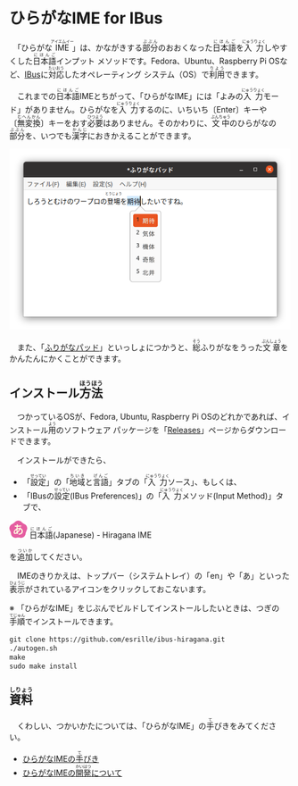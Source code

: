 # ひらがなIME for IBus

　「ひらがな<ruby>IME<rp>(</rp><rt>アイエムイー</rt><rp>)</rp></ruby>」は、かながきする<ruby>部分<rp>(</rp><rt>ぶぶん</rt><rp>)</rp></ruby>のおおくなった<ruby>日本語<rp>(</rp><rt>にほんご</rt><rp>)</rp></ruby>を<ruby>入力<rp>(</rp><rt>にゅうりょく</rt><rp>)</rp></ruby>しやすくした<ruby>日本語<rp>(</rp><rt>にほんご</rt><rp>)</rp></ruby>インプット メソッドです。Fedora、Ubuntu、Raspberry Pi OSなど、[IBus](https://github.com/ibus/ibus/wiki)に<ruby>対応<rp>(</rp><rt>たいおう</rt><rp>)</rp></ruby>したオペレーティング システム（OS）で<ruby>利用<rp>(</rp><rt>りよう</rt><rp>)</rp></ruby>できます。

　これまでの<ruby>日本語<rp>(</rp><rt>にほんご</rt><rp>)</rp></ruby>IMEとちがって、「ひらがなIME」には「よみの<ruby>入力<rp>(</rp><rt>にゅうりょく</rt><rp>)</rp></ruby>モード」がありません。ひらがなを<ruby>入力<rp>(</rp><rt>にゅうりょく</rt><rp>)</rp></ruby>するのに、いちいち〔Enter〕キーや〔<ruby>無変換<rp>(</rp><rt>むへんかん</rt><rp>)</rp></ruby>〕キーをおす<ruby>必要<rp>(</rp><rt>ひつよう</rt><rp>)</rp></ruby>はありません。そのかわりに、<ruby>文中<rp>(</rp><rt>ぶんちゅう</rt><rp>)</rp></ruby>のひらがなの<ruby>部分<rp>(</rp><rt>ぶぶん</rt><rp>)</rp></ruby>を、いつでも<ruby>漢字<rp>(</rp><rt>かんじ</rt><rp>)</rp></ruby>におきかえることができます。

![スクリーンショット](docs/screenshot.png)

　また、「[ふりがなパッド](https://github.com/esrille/furiganapad)」といっしょにつかうと、<ruby>総<rp>(</rp><rt>そう</rt><rp>)</rp></ruby>ふりがなをうった<ruby>文章<rp>(</rp><rt>ぶんしょう</rt><rp>)</rp></ruby>をかんたんにかくことができます。

## インストール<ruby>方法<rp>(</rp><rt>ほうほう</rt><rp>)</rp></ruby>

　つかっているOSが、Fedora, Ubuntu, Raspberry Pi OSのどれかであれば、インストール<ruby>用<rp>(</rp><rt>よう</rt><rp>)</rp></ruby>のソフトウェア パッケージを「[Releases](https://github.com/esrille/ibus-hiragana/releases)」ページからダウンロードできます。

　インストールができたら、

- 「<ruby>設定<rp>(</rp><rt>せってい</rt><rp>)</rp></ruby>」の「<ruby>地域<rp>(</rp><rt>ちいき</rt><rp>)</rp></ruby>と<ruby>言語<rp>(</rp><rt>げんご</rt><rp>)</rp></ruby>」タブの「<ruby>入力<rp>(</rp><rt>にゅうりょく</rt><rp>)</rp></ruby>ソース」、もしくは、
- 「IBusの<ruby>設定<rp>(</rp><rt>せってい</rt><rp>)</rp></ruby>(IBus Preferences)」の「<ruby>入力<rp>(</rp><rt>にゅうりょく</rt><rp>)</rp></ruby>メソッド(Input Method)」タブで、

![アイコン](icons/ibus-hiragana.png) <ruby>日本語<rp>(</rp><rt>にほんご</rt><rp>)</rp></ruby>(Japanese) - Hiragana IME

を<ruby>追加<rp>(</rp><rt>ついか</rt><rp>)</rp></ruby>してください。

　IMEのきりかえは、トップバー（システムトレイ）の「en」や「あ」といった<ruby>表示<rp>(</rp><rt>ひょうじ</rt><rp>)</rp></ruby>がされているアイコンをクリックしておこないます。

※ 「ひらがなIME」をじぶんでビルドしてインストールしたいときは、つぎの<ruby>手順<rp>(</rp><rt>てじゅん</rt><rp>)</rp></ruby>でインストールできます。
```
git clone https://github.com/esrille/ibus-hiragana.git
./autogen.sh
make
sudo make install
```

## <ruby>資料<rp>(</rp><rt>しりょう</rt><rp>)</rp></ruby>

　くわしい、つかいかたについては、「ひらがなIME」の<ruby>手<rp>(</rp><rt>て</rt><rp>)</rp></ruby>びきをみてください。

- [ひらがなIMEの<ruby>手<rp>(</rp><rt>て</rt><rp>)</rp></ruby>びき](https://esrille.github.io/ibus-hiragana/)
- [ひらがなIMEの<ruby>開発<rp>(</rp><rt>かいはつ</rt><rp>)</rp></ruby>について](https://github.com/esrille/ibus-hiragana/blob/master/CONTRIBUTING.md)
